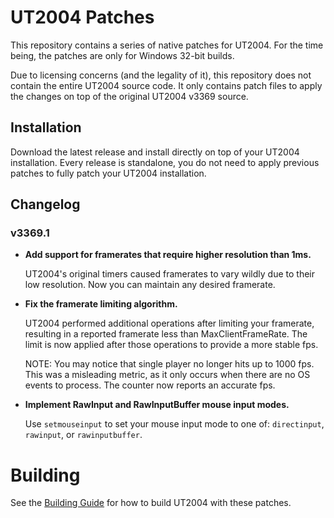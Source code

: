 # UT2004 Patches

This repository contains a series of native patches for UT2004. For the time
being, the patches are only for Windows 32-bit builds.

Due to licensing concerns (and the legality of it), this repository does not
contain the entire UT2004 source code. It only contains patch files to apply
the changes on top of the original UT2004 v3369 source.


## Installation

Download the latest release and install directly on top of your UT2004
installation. Every release is standalone, you do not need to apply previous
patches to fully patch your UT2004 installation.


## Changelog

### v3369.1

* **Add support for framerates that require higher resolution than 1ms.**

  UT2004's original timers caused framerates to vary wildly due to their low
  resolution. Now you can maintain any desired framerate.

* **Fix the framerate limiting algorithm.**

  UT2004 performed additional operations after limiting your framerate,
  resulting in a reported framerate less than MaxClientFrameRate. The limit is
  now applied after those operations to provide a more stable fps.

  NOTE: You may notice that single player no longer hits up to 1000 fps. This
  was a misleading metric, as it only occurs when there are no OS events to
  process. The counter now reports an accurate fps.

* **Implement RawInput and RawInputBuffer mouse input modes.**

  Use `setmouseinput` to set your mouse input mode to one of: `directinput`,
  `rawinput`, or `rawinputbuffer`.


# Building

See the [Building Guide](doc/building.md) for how to build UT2004 with these
patches.
